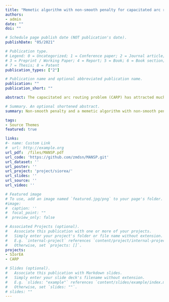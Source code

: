 ```yaml
---
title: "Memetic algorithm with non-smooth penalty for capacitated arc routing problem"
authors:
- admin
date: ""
doi: ""

# Schedule page publish date (NOT publication's date).
publishDate: "05/2021"

# Publication type.
# Legend: 0 = Uncategorized; 1 = Conference paper; 2 = Journal article;
# 3 = Preprint / Working Paper; 4 = Report; 5 = Book; 6 = Book section;
# 7 = Thesis; 8 = Patent
publication_types: ["2"]

# Publication name and optional abbreviated publication name.
publication: ""
publication_short: ""

abstract: The capacitated arc routing problem (CARP) has attracted much attention during last decades due to its wide applications. However, the existing research methods still have a little potential to make full use of the characteristics of CARP. This paper aims to mine the essential characteristics of arc routing problem that node routing problem does not have. Based on the observation on characteristics of arc routing instances, smooth condition is proposed and constructed as a rule to divide the link between two tasks into smooth link and non-smooth link. Then smooth degree is defined to measure the influence of non-smooth links on solution and a small smooth degree means the better quality for a solution. The effect of smooth degree is verified through simulation comparison on several instance sets, which indicates that there is a positive correlation between smooth degree and the total cost of a solution. Non-smooth penalty is used to drive the non-smooth solution to smooth and to improve its total cost. Then non-smooth penalty is inserted into path-scanning variants and new construction algorithms are obtained. A partial reconstruction method (PRM) is designed using these construction algorithms as an alternative kernel method. In order to further reduce the routes number, a reinsert method (RiM) is proposed. Combining these two methods with traditional local search algorithms, a memetic algorithm with non-smooth penalty (MANSP) is proposed which is originated from the initial observation on the essential characteristics of arc routing problem. Extensive experiments on smooth degree, penalty factor, and comparison with state-of-the-art algorithms show that the proposed strategies are effective and the proposed algorithm MANSP performs very competitive.

# Summary. An optional shortened abstract.
summary: Non-smooth penalty and a memetic algorithm with non-smooth penalty are proposed .

tags:
- Source Themes
featured: true

links:
#- name: Custom Link
#  url: http://example.org
url_pdf:  /files/MANSP.pdf
url_code: 'https://github.com/zmdsn/MANSP.git'
url_dataset: ''
url_poster: ''
url_project: 'project/siorea/'
url_slides: ''
url_source: ''
url_video: ''

# Featured image
# To use, add an image named `featured.jpg/png` to your page's folder. 
#image:
#  caption: ''
#  focal_point: ""
#  preview_only: false

# Associated Projects (optional).
#   Associate this publication with one or more of your projects.
#   Simply enter your project's folder or file name without extension.
#   E.g. `internal-project` references `content/project/internal-project/index.md`.
#   Otherwise, set `projects: []`.
projects:
- SIorEA
- CARP

# Slides (optional).
#   Associate this publication with Markdown slides.
#   Simply enter your slide deck's filename without extension.
#   E.g. `slides: "example"` references `content/slides/example/index.md`.
#   Otherwise, set `slides: ""`.
# slides: ""
---
```

